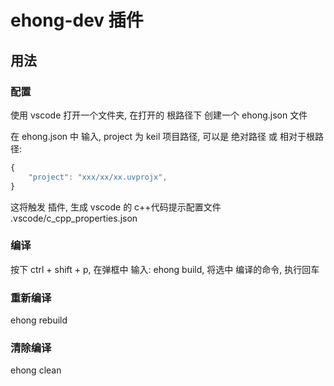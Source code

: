 # ehong-dev 插件

## 用法

### 配置

使用 vscode 打开一个文件夹, 在打开的 根路径下 创建一个 ehong.json 文件

在 ehong.json 中 输入, project 为 keil 项目路径, 可以是 绝对路径 或 相对于根路径:

```js
{
    "project": "xxx/xx/xx.uvprojx",
}
```

这将触发 插件, 生成 vscode 的 c++代码提示配置文件 .vscode/c_cpp_properties.json

### 编译

按下 ctrl + shift + p, 在弹框中 输入: ehong build, 将选中 编译的命令, 执行回车

### 重新编译

ehong rebuild

### 清除编译

ehong clean
